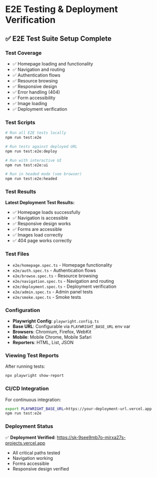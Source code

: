 # E2E Testing & Deployment Verification

## ✅ E2E Test Suite Setup Complete

### Test Coverage
- ✅ Homepage loading and functionality
- ✅ Navigation and routing
- ✅ Authentication flows
- ✅ Resource browsing
- ✅ Responsive design
- ✅ Error handling (404)
- ✅ Form accessibility
- ✅ Image loading
- ✅ Deployment verification

### Test Scripts

```bash
# Run all E2E tests locally
npm run test:e2e

# Run tests against deployed URL
npm run test:e2e:deploy

# Run with interactive UI
npm run test:e2e:ui

# Run in headed mode (see browser)
npm run test:e2e:headed
```

### Test Results

**Latest Deployment Test Results:**
- ✅ Homepage loads successfully
- ✅ Navigation is accessible
- ✅ Responsive design works
- ✅ Forms are accessible
- ✅ Images load correctly
- ✅ 404 page works correctly

### Test Files

- `e2e/homepage.spec.ts` - Homepage functionality
- `e2e/auth.spec.ts` - Authentication flows
- `e2e/browse.spec.ts` - Resource browsing
- `e2e/navigation.spec.ts` - Navigation and routing
- `e2e/deployment.spec.ts` - Deployment verification
- `e2e/admin.spec.ts` - Admin panel tests
- `e2e/smoke.spec.ts` - Smoke tests

### Configuration

- **Playwright Config**: `playwright.config.ts`
- **Base URL**: Configurable via `PLAYWRIGHT_BASE_URL` env var
- **Browsers**: Chromium, Firefox, WebKit
- **Mobile**: Mobile Chrome, Mobile Safari
- **Reporters**: HTML, List, JSON

### Viewing Test Reports

After running tests:
```bash
npx playwright show-report
```

### CI/CD Integration

For continuous integration:
```bash
export PLAYWRIGHT_BASE_URL=https://your-deployment-url.vercel.app
npm run test:e2e
```

### Deployment Status

✅ **Deployment Verified**: https://sk-9see9mb7o-mirxa27s-projects.vercel.app
- All critical paths tested
- Navigation working
- Forms accessible
- Responsive design verified

